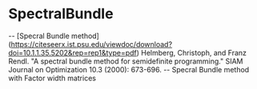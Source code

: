 # SpectralBundle
-- [Specral Bundle method] (https://citeseerx.ist.psu.edu/viewdoc/download?doi=10.1.1.35.5202&rep=rep1&type=pdf)
Helmberg, Christoph, and Franz Rendl. "A spectral bundle method for semidefinite programming." SIAM Journal on Optimization 10.3 (2000): 673-696.
-- Specral Bundle method with Factor width matrices
